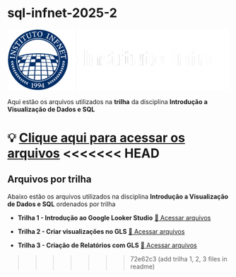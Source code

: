 # sql-infnet-2025-2

![sql-infnet-header](/assets/logo_instituto_infnet.png)

Aqui estão os arquivos utilizados na **trilha** da disciplina **Introdução a Visualização de Dados e SQL**

💡 [**Clique aqui para acessar os arquivos**](/files/)
<<<<<<< HEAD
=======

## Arquivos por trilha

Abaixo estão os arquivos utilizados na disciplina **Introdução a Visualização de Dados e SQL** ordenados por trilha

- **Trilha 1 - Introdução ao Google Looker Studio**
  [📂 Acessar arquivos](files/Ch1_ExampleCSV.csv)

- **Trilha 2 - Criar visualizações no GLS**
  [📂 Acessar arquivos](files/DS%20-%20Coffee%20Shop.xlsx)

- **Trilha 3 - Criação de Relatórios com GLS**
  [📂 Acessar arquivos](files/Chapter2-AccountData.csv)
>>>>>>> 72e62c3 (add trilha 1, 2, 3 files in readme)
